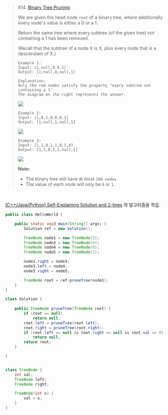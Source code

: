 > 814. [Binary Tree Pruning](https://leetcode.com/problems/binary-tree-pruning/description/)
>
> We are given the head node `root` of a binary tree, where additionally every node's value is either a 0 or a 1.
>
> Return the same tree where every subtree (of the given tree) not containing a 1 has been removed.
>
> (Recall that the subtree of a node X is X, plus every node that is a descendant of X.)
>
> ```
> Example 1:
> Input: [1,null,0,0,1]
> Output: [1,null,0,null,1]
>  
> Explanation: 
> Only the red nodes satisfy the property "every subtree not containing a 1".
> The diagram on the right represents the answer.
> 
> ```
>
> <img src="https://s3-lc-upload.s3.amazonaws.com/uploads/2018/04/06/1028_2.png">
>
> ```
> Example 2:
> Input: [1,0,1,0,0,0,1]
> Output: [1,null,1,null,1]
> ```
>
> <img src="https://s3-lc-upload.s3.amazonaws.com/uploads/2018/04/06/1028_1.png">
>
> ```
> Example 3:
> Input: [1,1,0,1,1,0,1,0]
> Output: [1,1,0,1,1,null,1]
> ```
>
> <img src="https://s3-lc-upload.s3.amazonaws.com/uploads/2018/04/05/1028.png">
>
> **Note:**
>
> - The binary tree will have at most `100 nodes`.
> - The value of each node will only be `0` or `1`.

<br>

[[C++/Java/Python]  Self-Explaining Solution and 2-lines](https://leetcode.com/problems/binary-tree-pruning/discuss/122730/C++JavaPython-Self-Explaining-Solution-and-2-lines) 의 알고리즘을 학습.

```java
public class HelloWorld {

    public static void main(String[] args) {
        Solution ref = new Solution();

        TreeNode node1 = new TreeNode(1);
        TreeNode node3 = new TreeNode(0);
        TreeNode node4 = new TreeNode(0);
        TreeNode node5 = new TreeNode(1);

        node1.right = node3;
        node3.left = node4;
        node3.right = node5;

        TreeNode root = ref.pruneTree(node1);
    }
}

class Solution {
    
    public TreeNode pruneTree(TreeNode root) {
        if (root == null)
            return null;
        root.left = pruneTree(root.left);
        root.right = pruneTree(root.right);
        if (root.left == null && root.right == null && root.val == 0)
            return null;
        return root;
    }

}


class TreeNode {
    int val;
    TreeNode left;
    TreeNode right;

    TreeNode(int x) {
        val = x;
    }
}

```

<br>

